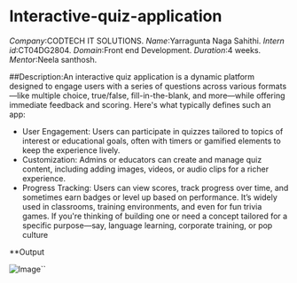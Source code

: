 # Interactive-quiz-application
*Company*:CODTECH IT SOLUTIONS.
*Name*:Yarragunta Naga Sahithi.
*Intern id*:CT04DG2804.
*Domain*:Front end Development.
*Duration*:4 weeks.
*Mentor*:Neela santhosh.

##Description:An interactive quiz application is a dynamic platform designed to engage users with a series of questions across various formats—like multiple choice, true/false, fill-in-the-blank, and more—while offering immediate feedback and scoring. Here's what typically defines such an app:
- User Engagement: Users can participate in quizzes tailored to topics of interest or educational goals, often with timers or gamified elements to keep the experience lively.
- Customization: Admins or educators can create and manage quiz content, including adding images, videos, or audio clips for a richer experience.
- Progress Tracking: Users can view scores, track progress over time, and sometimes earn badges or level up based on performance.
  It’s widely used in classrooms, training environments, and even for fun trivia games. If you're thinking of building one or need a concept tailored for a specific purpose—say, language learning, corporate training, or pop culture


**Output

![Image](https://github.com/user-attachments/assets/94f4a95c-d3e6-45ac-b9bc-c2da36378fa1)``
